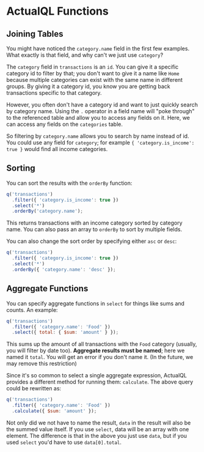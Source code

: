 # ActualQL Functions

## Joining Tables

You might have noticed the `category.name` field in the first few examples. What exactly is that field, and why can't we just use `category`?

The `category` field in `transactions` is an `id`. You can give it a specific category id to filter by that; you don't want to give it a name like `Home` because multiple categories can exist with the same name in different groups. By giving it a category id, you know you are getting back transactions specific to that category.

However, you often don't have a category id and want to just quickly search by category name. Using the `.` operator in a field name will "poke through" to the referenced table and allow you to access any fields on it. Here, we can access any fields on the `categories` table.

So filtering by `category.name` allows you to search by name instead of id. You could use any field for `category`; for example `{ 'category.is_income': true }` would find all income categories.

## Sorting

You can sort the results with the `orderBy` function:

```js
q('transactions')
  .filter({ 'category.is_income': true })
  .select('*')
  .orderBy('category.name');
```

This returns transactions with an income category sorted by category name. You can also pass an array to `orderBy` to sort by multiple fields.

You can also change the sort order by specifying either `asc` or `desc`:

```js
q('transactions')
  .filter({ 'category.is_income': true })
  .select('*')
  .orderBy({ 'category.name': 'desc' });
```

## Aggregate Functions

You can specify aggregate functions in `select` for things like sums and counts. An example:

```js
q('transactions')
  .filter({ 'category.name': 'Food' })
  .select({ total: { $sum: 'amount' } });
```

This sums up the amount of all transactions with the `Food` category (usually, you will filter by date too). **Aggregate results must be named**; here we named it `total`. You will get an error if you don't name it. (In the future, we may remove this restriction)

Since it's so common to select a single aggregate expression, ActualQL provides a different method for running them: `calculate`. The above query could be rewritten as:

```js
q('transactions')
  .filter({ 'category.name': 'Food' })
  .calculate({ $sum: 'amount' });
```

Not only did we not have to name the result, `data` in the result will also be the summed value itself. If you use `select`, data will be an array with one element. The difference is that in the above you just use `data`, but if you used `select` you'd have to use `data[0].total`.